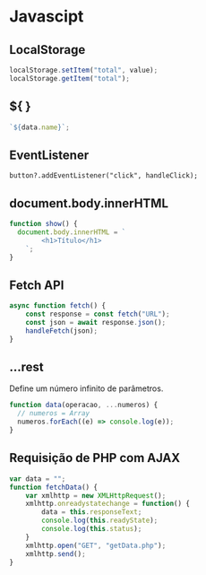 # Javascipt

## LocalStorage

```jsx
localStorage.setItem("total", value);
localStorage.getItem("total");
```

## ${ }

```jsx
`${data.name}`;
```

## EventListener

```tsx
button?.addEventListener("click", handleClick);
```

## document.body.innerHTML

```jsx
function show() {
  document.body.innerHTML = `
		<h1>Título</h1>
	`;
}
```

## Fetch API

```jsx
async function fetch() {
    const response = const fetch("URL");
    const json = await response.json();
    handleFetch(json);
}
```

## ...rest

Define um número infinito de parâmetros.

```jsx
function data(operacao, ...numeros) {
  // numeros = Array
  numeros.forEach((e) => console.log(e));
}
```

## Requisição de PHP com AJAX
```js
var data = "";
function fetchData() {
    var xmlhttp = new XMLHttpRequest();
    xmlhttp.onreadystatechange = function() {
        data = this.responseText;
        console.log(this.readyState);
        console.log(this.status);
    }
    xmlhttp.open("GET", "getData.php");
    xmlhttp.send();
}
```